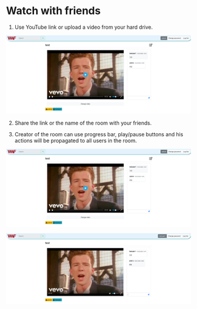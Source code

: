 # Watch with friends

1) Use YouTube link or upload a video from your hard drive.

![Screenshot1](readme_images/screenshot1.png)

2) Share the link or the name of the room with your friends.

3) Creator of the room can use progress bar, play/pause buttons and his actions
will be propagated to all users in the room.

![Screenshot2](readme_images/screenshot2.png)

![Screenshot3](readme_images/screenshot3.png)
